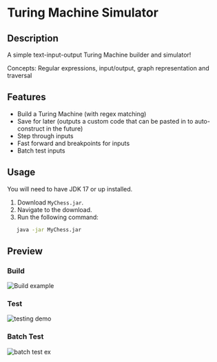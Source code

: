 # Turing Machine Simulator

## Description
A simple text-input-output Turing Machine builder and simulator!

Concepts: Regular expressions, input/output, graph representation and traversal

## Features
- Build a Turing Machine (with regex matching)
- Save for later (outputs a custom code that can be pasted in to auto-construct in the future)
- Step through inputs
- Fast forward and breakpoints for inputs
- Batch test inputs

## Usage
You will need to have JDK 17 or up installed.
1. Download `MyChess.jar`.
2. Navigate to the download.
3. Run the following command:
```bash
   java -jar MyChess.jar
```

## Preview
### Build
![Build example](https://github.com/user-attachments/assets/530ff186-cfb2-4c8a-a717-ec7dbb481815)
### Test
![testing demo](https://github.com/user-attachments/assets/1de9231d-8a72-4908-a46c-408acbf5d0c8)
### Batch Test
![batch test ex](https://github.com/user-attachments/assets/224cc4be-afbd-4d1e-81f0-816ab70171ec)
